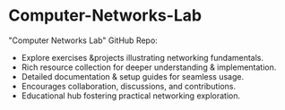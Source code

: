 # Computer-Networks-Lab
 "Computer Networks Lab" GitHub Repo:  
 - Explore exercises &amp;projects illustrating networking fundamentals.
 - Rich resource collection for deeper understanding &amp; implementation.
 - Detailed documentation &amp; setup guides for seamless usage.
 - Encourages collaboration, discussions, and contributions.
 - Educational hub fostering practical networking exploration.
